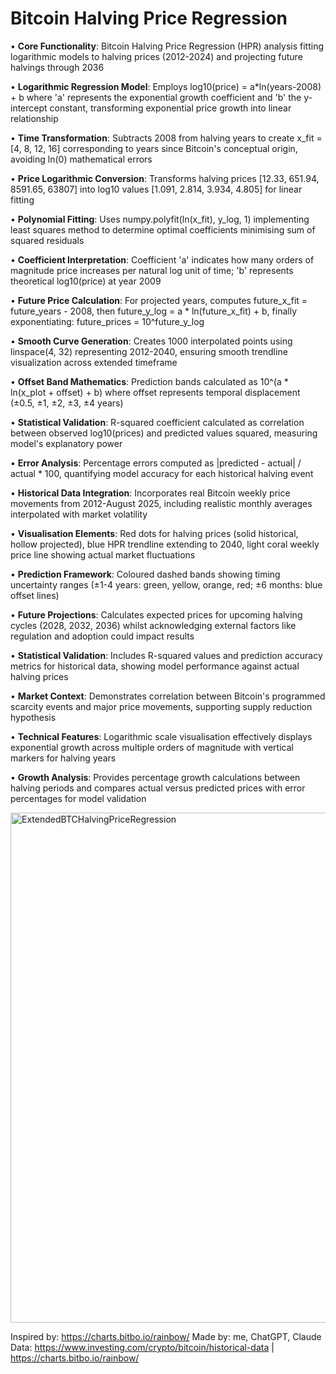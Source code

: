 # Bitcoin Halving Price Regression

• **Core Functionality**: Bitcoin Halving Price Regression (HPR) analysis fitting logarithmic models to halving prices (2012-2024) and projecting future halvings through 2036

• **Logarithmic Regression Model**: Employs log10(price) = a*ln(years-2008) + b where 'a' represents the exponential growth coefficient and 'b' the y-intercept constant, transforming exponential price growth into linear relationship

• **Time Transformation**: Subtracts 2008 from halving years to create x_fit = [4, 8, 12, 16] corresponding to years since Bitcoin's conceptual origin, avoiding ln(0) mathematical errors

• **Price Logarithmic Conversion**: Transforms halving prices [12.33, 651.94, 8591.65, 63807] into log10 values [1.091, 2.814, 3.934, 4.805] for linear fitting

• **Polynomial Fitting**: Uses numpy.polyfit(ln(x_fit), y_log, 1) implementing least squares method to determine optimal coefficients minimising sum of squared residuals

• **Coefficient Interpretation**: Coefficient 'a' indicates how many orders of magnitude price increases per natural log unit of time; 'b' represents theoretical log10(price) at year 2009

• **Future Price Calculation**: For projected years, computes future_x_fit = future_years - 2008, then future_y_log = a * ln(future_x_fit) + b, finally exponentiating: future_prices = 10^future_y_log

• **Smooth Curve Generation**: Creates 1000 interpolated points using linspace(4, 32) representing 2012-2040, ensuring smooth trendline visualization across extended timeframe

• **Offset Band Mathematics**: Prediction bands calculated as 10^(a * ln(x_plot + offset) + b) where offset represents temporal displacement (±0.5, ±1, ±2, ±3, ±4 years)

• **Statistical Validation**: R-squared coefficient calculated as correlation between observed log10(prices) and predicted values squared, measuring model's explanatory power

• **Error Analysis**: Percentage errors computed as |predicted - actual| / actual * 100, quantifying model accuracy for each historical halving event

• **Historical Data Integration**: Incorporates real Bitcoin weekly price movements from 2012-August 2025, including realistic monthly averages interpolated with market volatility

• **Visualisation Elements**: Red dots for halving prices (solid historical, hollow projected), blue HPR trendline extending to 2040, light coral weekly price line showing actual market fluctuations

• **Prediction Framework**: Coloured dashed bands showing timing uncertainty ranges (±1-4 years: green, yellow, orange, red; ±6 months: blue offset lines)

• **Future Projections**: Calculates expected prices for upcoming halving cycles (2028, 2032, 2036) whilst acknowledging external factors like regulation and adoption could impact results

• **Statistical Validation**: Includes R-squared values and prediction accuracy metrics for historical data, showing model performance against actual halving prices

• **Market Context**: Demonstrates correlation between Bitcoin's programmed scarcity events and major price movements, supporting supply reduction hypothesis

• **Technical Features**: Logarithmic scale visualisation effectively displays exponential growth across multiple orders of magnitude with vertical markers for halving years

• **Growth Analysis**: Provides percentage growth calculations between halving periods and compares actual versus predicted prices with error percentages for model validation

<img width="1440" height="816" alt="ExtendedBTCHalvingPriceRegression" src="https://github.com/user-attachments/assets/2390e71b-4195-4cde-8503-b4424208af4b" />

Inspired by: https://charts.bitbo.io/rainbow/
Made by: me, ChatGPT, Claude
Data: https://www.investing.com/crypto/bitcoin/historical-data | https://charts.bitbo.io/rainbow/
